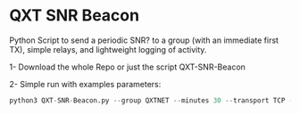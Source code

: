 # QXT SNR Beacon

Python Script to send a periodic SNR? to a group (with an immediate first TX), simple relays, and lightweight logging of activity.

1- Download the whole Repo or just the script QXT-SNR-Beacon

2- Simple run with examples parameters:
```python
python3 QXT-SNR-Beacon.py --group QXTNET --minutes 30 --transport TCP --host 127.0.0.1 --port 2442
```

